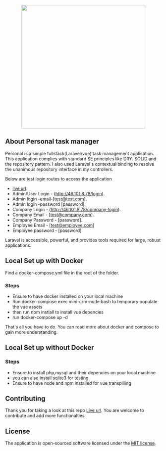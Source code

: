 <p align="center"><a href="https://laravel.com" target="_blank"><img src="https://raw.githubusercontent.com/laravel/art/master/logo-lockup/5%20SVG/2%20CMYK/1%20Full%20Color/laravel-logolockup-cmyk-red.svg" width="400"></a></p>

## About Personal task manager

Personal is a simple fullstack(Laravel/vue) task management application. 
This application complies with standard SE principles like DRY. SOLID and the repository pattern.
I also used Laravel's contextual binding to resolve the unanimous repository interface in my controllers.

Below are test login routes to access the application

- [live url](http://46.101.8.78/).
- Admin/User Login - (http://46.101.8.78/login).
- Admin login -email-[test@test.com].
- Admin login -password [password].
- Company Login - (http://46.101.8.78/company-login).
- Company Email - [test@company.com].
- Company Password - [password].
- Employee Email - [test@employee.com]
- Employee password - [password]

Laravel is accessible, powerful, and provides tools required for large, robust applications.

## Local Set up with Docker

Find a docker-compose.yml file in the root of the folder.

### Steps
- Ensure to have docker installed on your local machine
- Run docker-compose exec mini-crm-node bash to temporary populate the vue assets
- then run npm instlall to install vue depencies
- run docker-compose up -d

That's all you have to do. You can read more about docker and compose to gain more understanding.

## Local Set up without Docker

### Steps
- Ensure to install php,mysql and their depencies on your local machine
- you can also install sqlite3 for testing
- Ensure to have node and npm installed for vue transpilling


## Contributing

Thank you for taking a look at this repo [Live url](http://46.101.8.78/). 
You are welcome to contribute and add more functionalties


## License

The application is open-sourced software licensed under the [MIT license](https://opensource.org/licenses/MIT).

